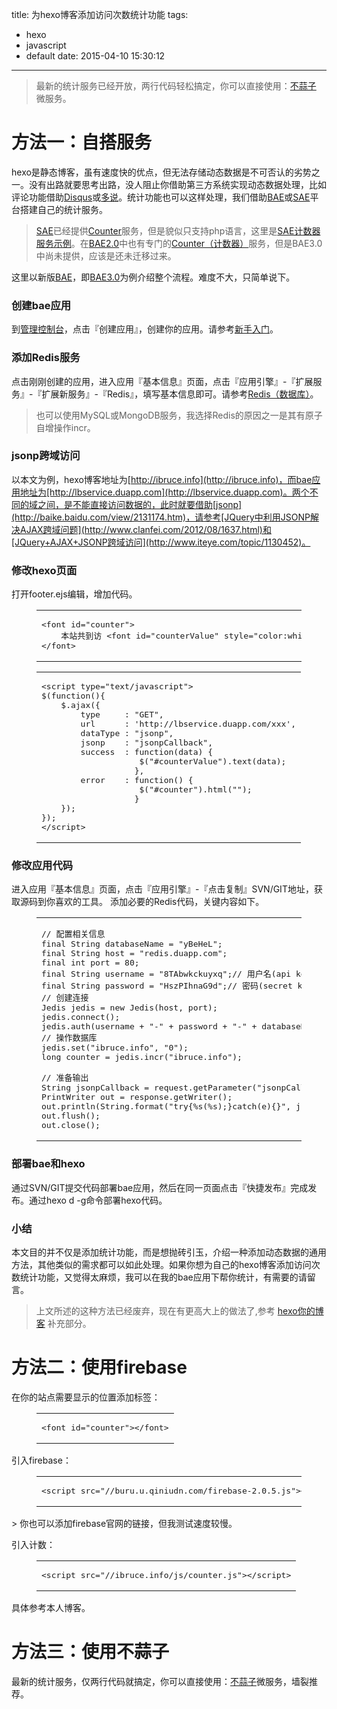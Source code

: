 title: 为hexo博客添加访问次数统计功能
tags:
  - hexo
  - javascript
  - default
date: 2015-04-10 15:30:12
---

> 最新的统计服务已经开放，两行代码轻松搞定，你可以直接使用：[不蒜子](http://ibruce.info/2015/04/04/busuanzi) 微服务。

# 方法一：自搭服务

hexo是静态博客，虽有速度快的优点，但无法存储动态数据是不可否认的劣势之一。没有出路就要思考出路，没人阻止你借助第三方系统实现动态数据处理，比如评论功能借助[Disqus](http://disqus.com)或[多说](http://duoshuo.com)。统计功能也可以这样处理，我们借助[BAE](http://developer.baidu.com/bae)或[SAE](http://sae.sina.com.cn)平台搭建自己的统计服务。

> [SAE](http://sae.sina.com.cn)已经提供[Counter](http://sae.sina.com.cn/?m=devcenter&amp;catId=194)服务，但是貌似只支持php语言，这里是[SAE计数器服务示例](http://static.sae.sina.com.cn/flash/video/counter)。在[BAE2.0](http://developer.baidu.com/wiki/index.php?title=docs/cplat/rt "docs/cplat/rt")中也有专门的[Counter（计数器）](http://developer.baidu.com/wiki/index.php?title=docs/cplat/rt/counter "docs/cplat/rt/counter")服务，但是BAE3.0中尚未提供，应该是还未迁移过来。
<a id="more"></a>

这里以新版[BAE](http://developer.baidu.com/cloud/rt)，即[BAE3.0](http://developer.baidu.com/wiki/index.php?title=docs/cplat/bae "docs/cplat/bae")为例介绍整个流程。难度不大，只简单说下。

### 创建bae应用

到[管理控制台](http://developer.baidu.com/console)，点击『创建应用』，创建你的应用。请参考[新手入门](http://developer.baidu.com/wiki/index.php?title=docs/cplat/bae/start "docs/cplat/bae/start")。

### 添加Redis服务

点击刚刚创建的应用，进入应用『基本信息』页面，点击『应用引擎』-『扩展服务』-『扩展新服务』-『Redis』，填写基本信息即可。请参考[Redis（数据库）](http://developer.baidu.com/wiki/index.php?title=docs/cplat/bae/redis "docs/cplat/bae/redis")。

> 也可以使用MySQL或MongoDB服务，我选择Redis的原因之一是其有原子自增操作incr。

### jsonp跨域访问

以本文为例，hexo博客地址为[http://ibruce.info](http://ibruce.info)，而bae应用地址为[http://lbservice.duapp.com](http://lbservice.duapp.com)。两个不同的域之间，是不能直接访问数据的，此时就要借助[jsonp](http://baike.baidu.com/view/2131174.htm)，请参考[JQuery中利用JSONP解决AJAX跨域问题](http://www.clanfei.com/2012/08/1637.html)和[JQuery+AJAX+JSONP跨域访问](http://www.iteye.com/topic/1130452)。

### 修改hexo页面

打开footer.ejs编辑，增加代码。
<figure class="highlight html"><table><tr><td class="code"><pre><span class="line"><span class="tag">&lt;<span class="title">font</span> <span class="attribute">id</span>=<span class="value">"counter"</span>&gt;</span></span>
<span class="line">    本站共到访 <span class="tag">&lt;<span class="title">font</span> <span class="attribute">id</span>=<span class="value">"counterValue"</span> <span class="attribute">style</span>=<span class="value">"color:white"</span>&gt;</span>?<span class="tag">&lt;/<span class="title">font</span>&gt;</span> 次</span>
<span class="line"><span class="tag">&lt;/<span class="title">font</span>&gt;</span></span>
</pre></td></tr></table></figure>

<figure class="highlight javascript"><table><tr><td class="code"><pre><span class="line">&lt;script type=<span class="string">"text/javascript"</span>&gt;</span>
<span class="line">$(<span class="function"><span class="keyword">function</span><span class="params">()</span></span>&#123;</span>
<span class="line">    $.ajax(&#123;</span>
<span class="line">        type     : <span class="string">"GET"</span>,</span>
<span class="line">        url      : <span class="string">'http://lbservice.duapp.com/xxx'</span>,</span>
<span class="line">        dataType : <span class="string">"jsonp"</span>,</span>
<span class="line">        jsonp    : <span class="string">"jsonpCallback"</span>,</span>
<span class="line">        success  : <span class="function"><span class="keyword">function</span><span class="params">(data)</span> </span>&#123;</span>
<span class="line">                    $(<span class="string">"#counterValue"</span>).text(data);</span>
<span class="line">                   &#125;,</span>
<span class="line">        error    : <span class="function"><span class="keyword">function</span><span class="params">()</span> </span>&#123; </span>
<span class="line">                    $(<span class="string">"#counter"</span>).html(<span class="string">""</span>); </span>
<span class="line">                   &#125;</span>
<span class="line">    &#125;);</span>
<span class="line">&#125;);</span>
<span class="line"><span class="xml"><span class="tag">&lt;/<span class="title">script</span>&gt;</span></span></span>
</pre></td></tr></table></figure>

### 修改应用代码

进入应用『基本信息』页面，点击『应用引擎』-『点击复制』SVN/GIT地址，获取源码到你喜欢的工具。
添加必要的Redis代码，关键内容如下。
<figure class="highlight java"><table><tr><td class="code"><pre><span class="line"><span class="comment">// 配置相关信息</span></span>
<span class="line"><span class="keyword">final</span> String databaseName = <span class="string">"yBeHeL"</span>;</span>
<span class="line"><span class="keyword">final</span> String host = <span class="string">"redis.duapp.com"</span>;</span>
<span class="line"><span class="keyword">final</span> <span class="keyword">int</span> port = <span class="number">80</span>;</span>
<span class="line"><span class="keyword">final</span> String username = <span class="string">"8TAbwkckuyxq"</span>;<span class="comment">// 用户名(api key);</span></span>
<span class="line"><span class="keyword">final</span> String password = <span class="string">"HszPIhnaG9d"</span>;<span class="comment">// 密码(secret key)</span></span>
<span class="line"><span class="comment">// 创建连接</span></span>
<span class="line">Jedis jedis = <span class="keyword">new</span> Jedis(host, port);</span>
<span class="line">jedis.connect();</span>
<span class="line">jedis.auth(username + <span class="string">"-"</span> + password + <span class="string">"-"</span> + databaseName);</span>
<span class="line"><span class="comment">// 操作数据库</span></span>
<span class="line">jedis.set(<span class="string">"ibruce.info"</span>, <span class="string">"0"</span>);</span>
<span class="line"><span class="keyword">long</span> counter = jedis.incr(<span class="string">"ibruce.info"</span>);</span>
<span class="line"></span>
<span class="line"><span class="comment">// 准备输出</span></span>
<span class="line">String jsonpCallback = request.getParameter(<span class="string">"jsonpCallback"</span>);</span>
<span class="line">PrintWriter out = response.getWriter();</span>
<span class="line">out.println(String.format(<span class="string">"try&#123;%s(%s);&#125;catch(e)&#123;&#125;"</span>, jsonpCallback, counter));</span>
<span class="line">out.flush();</span>
<span class="line">out.close();</span>
</pre></td></tr></table></figure>

### 部署bae和hexo

通过SVN/GIT提交代码部署bae应用，然后在同一页面点击『快捷发布』完成发布。通过hexo d -g命令部署hexo代码。

### 小结

本文目的并不仅是添加统计功能，而是想抛砖引玉，介绍一种添加动态数据的通用方法，其他类似的需求都可以如此处理。如果你想为自己的hexo博客添加访问次数统计功能，又觉得太麻烦，我可以在我的bae应用下帮你统计，有需要的请留言。

> 上文所述的这种方法已经废弃，现在有更高大上的做法了,参考 [hexo你的博客](http://ibruce.info/2013/11/22/hexo-your-blog) 补充部分。

# 方法二：使用firebase

在你的站点需要显示的位置添加标签：
<figure class="highlight xml"><table><tr><td class="code"><pre><span class="line"><span class="tag">&lt;<span class="title">font</span> <span class="attribute">id</span>=<span class="value">"counter"</span>&gt;</span><span class="tag">&lt;/<span class="title">font</span>&gt;</span></span>
</pre></td></tr></table></figure>

引入firebase：

<figure class="highlight xml"><table><tr><td class="code"><pre><span class="line"><span class="tag">&lt;<span class="title">script</span> <span class="attribute">src</span>=<span class="value">"//buru.u.qiniudn.com/firebase-2.0.5.js"</span>&gt;</span><span class="undefined"></span><span class="tag">&lt;/<span class="title">script</span>&gt;</span></span>
</pre></td></tr></table></figure>
> 你也可以添加firebase官网的链接，但我测试速度较慢。

引入计数：
<figure class="highlight xml"><table><tr><td class="code"><pre><span class="line"><span class="tag">&lt;<span class="title">script</span> <span class="attribute">src</span>=<span class="value">"//ibruce.info/js/counter.js"</span>&gt;</span><span class="undefined"></span><span class="tag">&lt;/<span class="title">script</span>&gt;</span></span>
</pre></td></tr></table></figure>

具体参考本人博客。

# 方法三：使用不蒜子

最新的统计服务，仅两行代码就搞定，你可以直接使用：[不蒜子](http://ibruce.info/2015/04/04/busuanzi)微服务，墙裂推荐。